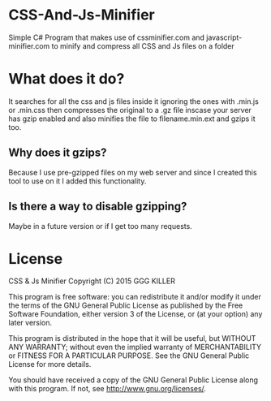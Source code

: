 # CSS-And-Js-Minifier
Simple C# Program that makes use of cssminifier.com and javascript-minifier.com to minify and compress all CSS and Js files on a folder

# What does it do?
It searches for all the css and js files inside it ignoring the ones with .min.js or .min.css then compresses the original to a .gz file inscase your server has gzip enabled and also minifies the file to filename.min.ext and gzips it too.

## Why does it gzips?
Because I use pre-gzipped files on my web server and since I created this tool to use on it I added this functionality.

## Is there a way to disable gzipping?
Maybe in a future version or if I get too many requests.

# License
CSS & Js Minifier
Copyright (C) 2015  GGG KILLER

This program is free software: you can redistribute it and/or modify
it under the terms of the GNU General Public License as published by
the Free Software Foundation, either version 3 of the License, or
(at your option) any later version.

This program is distributed in the hope that it will be useful,
but WITHOUT ANY WARRANTY; without even the implied warranty of
MERCHANTABILITY or FITNESS FOR A PARTICULAR PURPOSE.  See the
GNU General Public License for more details.

You should have received a copy of the GNU General Public License
along with this program.  If not, see <http://www.gnu.org/licenses/>.
